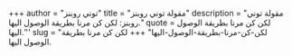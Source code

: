+++
author = "توني روبنز"
title = "مقولة توني روبنز"
description = "مقولة توني روبنز: لكن كن مرنا بطريقة الوصول اليها."
quote =  لكن كن مرنا بطريقة الوصول اليها.''' 
slug = "لكن-كن-مرنا-بطريقة-الوصول-اليها"
+++
لكن كن مرنا بطريقة الوصول اليها.
